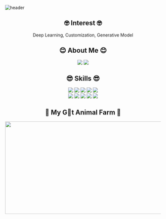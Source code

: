 
![header](https://capsule-render.vercel.app/api?type=waving&color=auto&height=300&section=header&text=SoJeong&fontSize=90)
<div align="center">
  
## 🤓 Interest 🤓
Deep Learning, Customization, Generative Model

## 😊 About Me 😊
<!-- <a href="https://akqjq4985.github.io/"><img src="https://img.shields.io/badge/-Tech%20blog-black?style=flat-square&logo=github&logoColor=white"/></a>-->
<a href="https://www.linkedin.com/in/sojeong-song-7a0772265/"><img src="https://img.shields.io/badge/-LinkedIn-blue?style=flat-square&logo=Linkedin&logoColor=white"/></a>
<a href="mailto:akqjq4985@kaist.ac.kr"><img src="https://img.shields.io/badge/-Email-d14836?style=flat-square&logo=Gmail&logoColor=white"/></a>

## 😎 Skills 😎
<img src="https://img.shields.io/badge/Python-3766AB?style=flat-square&logo=Python&logoColor=white"/></a>
<img src="https://img.shields.io/badge/PyTorch-EE4C2C?style=flat-square&logo=PyTorch&logoColor=white"/></a>
<img src="https://img.shields.io/badge/MATLAB-FF452F?style=flat-square&logo=Mathworks&logoColor=white"/></a>
<img src="https://img.shields.io/badge/flutter-02569B?style=flat-square&logo=flutter&logoColor=white"/></a>
<img src="https://img.shields.io/badge/FastAPI-009688?style=flat-square&logo=FastAPI&logoColor=white"/></a>
<br>
<img src="https://img.shields.io/badge/Figma-F24E1E?style=flat-square&logo=Figma&logoColor=white"/></a>
<img src="https://img.shields.io/badge/Streamlit-FF4B4B?style=flat-square&logo=Streamlit&logoColor=white"/></a>
<img src="https://img.shields.io/badge/HTML-E34F26?style=flat-square&logo=HTML5&logoColor=white"/></a>
<img src="https://img.shields.io/badge/markdown-000000?style=flat-square&logo=Markdown&logoColor=white"/></a>
<img src="https://img.shields.io/badge/C-A8B9CC?style=flat-square&logo=C&logoColor=white"/></a>

## 🦄 My G🐧t Animal Farm 🦄

<a href="https://github.com/devxb/gitanimals">
<img
  src="https://render.gitanimals.org/farms/akqjq4985"
  width="600"
  height="300"
/>
</a>
</div>
<!--
**akqjq4985/akqjq4985** is a ✨ _special_ ✨ repository because its `README.md` (this file) appears on your GitHub profile.

Here are some ideas to get you started:

- 🔭 I’m currently working on ...
- 🌱 I’m currently learning ...
- 👯 I’m looking to collaborate on ...
- 🤔 I’m looking for help with ...
- 💬 Ask me about ...
- 📫 How to reach me: ...
- 😄 Pronouns: ...
- ⚡ Fun fact: ...
-->
